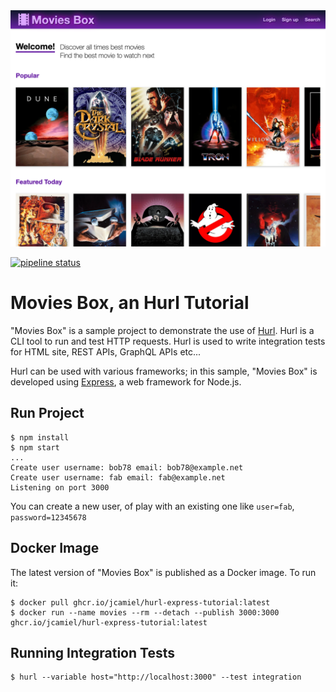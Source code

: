 <picture>
    <source media="(prefers-color-scheme: dark)" srcset="docs/assets/img/movies-box-dark.png" > 
    <source media="(prefers-color-scheme: light)" srcset="docs/assets/img/movies-box-light.png" > 
    <img src="docs/assets/img/movies-box-light.png" width="600" alt="Movies Box home page">
</picture>

[![pipeline status](https://github.com/jcamiel/hurl-express-tutorial/workflows/CI/badge.svg)](https://github.com/jcamiel/hurl-express-tutorial/actions)

# Movies Box, an Hurl Tutorial

"Movies Box" is a sample project to demonstrate the use of [Hurl].
Hurl is a CLI tool to run and test HTTP requests. Hurl is used to write integration tests for HTML site, REST APIs, 
GraphQL APIs etc... 

Hurl can be used with various frameworks; in this sample, "Movies Box" is developed using [Express], a web framework for
Node.js.  


## Run Project

```shell
$ npm install
$ npm start
...
Create user username: bob78 email: bob78@example.net
Create user username: fab email: fab@example.net
Listening on port 3000
```

You can create a new user, of play with an existing one like `user=fab`, `password=12345678`


## Docker Image

The latest version of "Movies Box" is published as a Docker image. To run it:

```shell
$ docker pull ghcr.io/jcamiel/hurl-express-tutorial:latest
$ docker run --name movies --rm --detach --publish 3000:3000 ghcr.io/jcamiel/hurl-express-tutorial:latest
```

## Running Integration Tests

```shell
$ hurl --variable host="http://localhost:3000" --test integration
```

[Hurl]: https://hurl.dev
[Express]: https://expressjs.com
